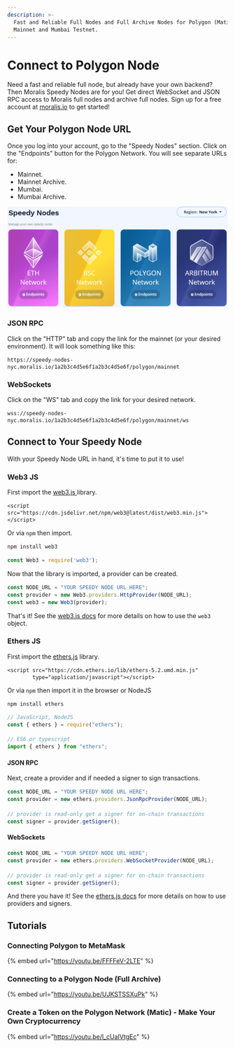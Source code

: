 ```yaml
---
description: >-
  Fast and Reliable Full Nodes and Full Archive Nodes for Polygon (Matic)
  Mainnet and Mumbai Testnet.
---
```


# Connect to Polygon Node

Need a fast and reliable full node, but already have your own backend? Then Moralis Speedy Nodes are for you! Get direct WebSocket and JSON RPC access to Moralis full nodes and archive full nodes. Sign up for a free account at [moralis.io](https://moralis.io) to get started!

## Get Your Polygon Node URL

Once you log into your account, go to the "Speedy Nodes" section. Click on the "Endpoints" button for the Polygon Network. You will see separate URLs for:

* Mainnet.
* Mainnet Archive.
* Mumbai.
* Mumbai Archive.

![](<../../.gitbook/assets/image (82).png>)

### JSON RPC

Click on the "HTTP" tab and copy the link for the mainnet (or your desired environment). It will look something like this:

```
https://speedy-nodes-nyc.moralis.io/1a2b3c4d5e6f1a2b3c4d5e6f/polygon/mainnet
```

### WebSockets

Click on the "WS" tab and copy the link for your desired network.

```
wss://speedy-nodes-nyc.moralis.io/1a2b3c4d5e6f1a2b3c4d5e6f/polygon/mainnet/ws
```

## Connect to Your Speedy Node

With your Speedy Node URL in hand, it's time to put it to use!

### Web3 JS

First import the [web3.js ](https://web3js.readthedocs.io)library.

```markup
<script src="https://cdn.jsdelivr.net/npm/web3@latest/dist/web3.min.js"></script>
```

Or via `npm` then import.

```javascript
npm install web3
```

```javascript
const Web3 = require('web3');
```

Now that the library is imported, a provider can be created.

```javascript
const NODE_URL = "YOUR SPEEDY NODE URL HERE";
const provider = new Web3.providers.HttpProvider(NODE_URL);
const web3 = new Web3(provider);
```

That's it! See the [web3.js docs](https://web3js.readthedocs.io) for more details on how to use the `web3` object.

### Ethers JS

First import the [ethers.js](https://docs.ethers.io) library.

```markup
<script src="https://cdn.ethers.io/lib/ethers-5.2.umd.min.js"
        type="application/javascript"></script>
```

Or via `npm` then import it in the browser or NodeJS

```
npm install ethers
```

```javascript
// JavaScript, NodeJS
const { ethers } = require("ethers");

// ES6 or typescript
import { ethers } from "ethers";
```

#### JSON RPC

Next, create a provider and if needed a signer to sign transactions.

```javascript
const NODE_URL = "YOUR SPEEDY NODE URL HERE";
const provider = new ethers.providers.JsonRpcProvider(NODE_URL);

// provider is read-only get a signer for on-chain transactions
const signer = provider.getSigner();
```

#### WebSockets

```javascript
const NODE_URL = "YOUR SPEEDY NODE URL HERE";
const provider = new ethers.providers.WebSocketProvider(NODE_URL);

// provider is read-only get a signer for on-chain transactions
const signer = provider.getSigner();
```

And there you have it! See the [ethers.js docs](https://docs.ethers.io) for more details on how to use providers and signers.

## Tutorials

### Connecting Polygon to MetaMask

{% embed url="https://youtu.be/FFFFeV-2LTE" %}

### Connecting to a Polygon Node (Full Archive)

{% embed url="https://youtu.be/UJKSTSSXuPk" %}

### Create a Token on the Polygon Network (Matic) - Make Your Own Cryptocurrency

{% embed url="https://youtu.be/l_cUaIVtgEc" %}
